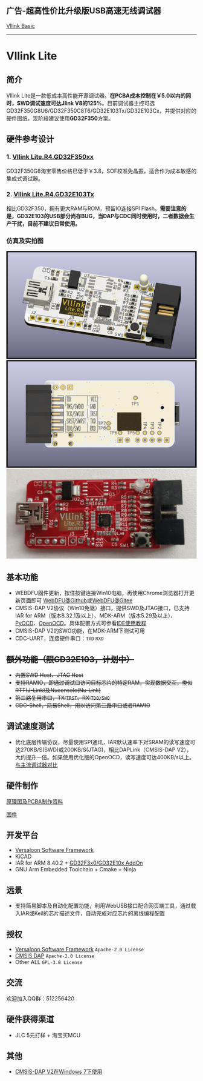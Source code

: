 ## 广告-超高性价比升级版USB高速无线调试器
[Vllink Basic](https://item.taobao.com/item.htm?spm=a1z10.1-c.w4004-22276990003.2.3f9b3ec9URpt5t&id=661712953813)

----------------------

# Vllink Lite

## 简介

Vllink Lite是一款低成本高性能开源调试器。**在PCBA成本控制在￥5.0以内的同时，SWD调试速度可达Jlink V8的125%**。目前调试器主控可选GD32F350G8U6/GD32F350C8T6/GD32E103Tx/GD32E103Cx，并提供对应的硬件图纸，现阶段建议使用**GD32F350**方案。

## 硬件参考设计

### 1. [Vllink Lite.R4.GD32F350xx](https://github.com/vllogic/vllink_lite/tree/master/hardware/vllink_lite.r4.gd32f350xx)
GD32F350G8淘宝零售价格已低于￥3.8，SOF校准免晶振，适合作为成本敏感的集成式调试器。

### 2. [Vllink Lite.R4.GD32E103Tx](https://github.com/vllogic/vllink_lite/tree/master/hardware/vllink_lite.r4.gd32e103tx)
相比GD32F350，拥有更大RAM与ROM，预留IO连接SPI Flash。**需要注意的是，GD32E103的USB部分尚存BUG，当DAP与CDC同时使用时，二者数据会生产干扰，目前不建议日常使用。**

### 仿真及实拍图
![3D](./hardware/vllink_lite.r4.gd32f350xx/vllink_lite.r4.gd32f350xx.top45.png)
![BOTTOM](./hardware/vllink_lite.r4.gd32f350xx/vllink_lite.r4.gd32f350xx.bottom.png)
![PCBA](./hardware/vllink_lite.r3/vllink_lite.r3.pcba.png)

## 基本功能

* WEBDFU固件更新，按住按键连接Win10电脑，再使用Chrome浏览器打开更新页面即可 [WebDFU@Github](https://devanlai.github.io/webdfu/dfu-util/)或[WebDFU@Gitee](https://talpachen.gitee.io/webdfu/dfu-util/)
* CMSIS-DAP V2协议（Win10免驱）接口，提供SWD及JTAG接口，已支持IAR for ARM（版本8.32.1及以上）、MDK-ARM（版本5.29及以上）、[PyOCD](https://github.com/mbedmicro/pyOCD)、[OpenOCD](https://github.com/vllogic/openocd_cmsis-dap_v2)。具体配置方式可参看[IDE使用教程](https://github.com/vllogic/vllink_lite/blob/master/doc/ide_guide.md)
* CMSIS-DAP V2的SWO功能，在MDK-ARM下测试可用
* CDC-UART，连接硬件串口：`TXD` `RXD`

## ~~额外功能（限GD32E103，计划中）~~
* ~~内置SWD Host、JTAG Host~~
* ~~支持RAMIO，即通过调试口访问目标芯片的特定RAM，实现数据交互，类似RTT(J-Link)及Nuconsole(Nu-Link)~~
* ~~第二路复用串口，TX:`TRST`、RX:`TDO/SWO`~~
* ~~CDC-Shell，简易Shell，用以访问第二路串口或者RAMIO~~

## 调试速度测试

* 优化底层传输协议，尽量使用SPI通讯，IAR默认速率下对SRAM的读写速度可达270KB/S(SWD)或200KB/S(JTAG)，相比DAPLink（CMSIS-DAP V2），大约提升一倍。如果使用优化版的OpenOCD，读写速度可达400KB/s以上。[与主流调试器对比](https://github.com/vllogic/vllink_lite/blob/master/hardware/vllink_lite.r3/speed_test.md)

## 硬件制作

[原理图及PCBA制作资料](https://github.com/vllogic/vllink_lite/tree/master/hardware)

[固件](https://github.com/vllogic/vllink_lite/releases)

## 开发平台

* [Versaloon Software Framework](https://github.com/vsfteam/vsf)
* KiCAD
* IAR for ARM 8.40.2 + [GD32F3x0/GD32E10x AddOn](http://www.gd32mcu.com/cn/download)
* GNU Arm Embedded Toolchain + Cmake + Ninja

## 远景
* 支持简易脚本及自动化配置功能，利用WebUSB接口配合网页端工具，通过载入IAR或Keil的芯片描述文件，自动完成对应芯片的离线编程配置

## 授权
* [Versaloon Software Framework](https://github.com/vsfteam/vsf) `Apache-2.0 License`
* [CMSIS DAP](https://github.com/ARM-software/CMSIS_5) `Apache-2.0 License`
* Other ALL `GPL-3.0 License`

## 交流

欢迎加入QQ群：512256420

## 硬件获得渠道

* JLC 5元打样 + 淘宝买MCU

## 其他

* [CMSIS-DAP V2在Windows 7下使用](https://arm-software.github.io/CMSIS_5/DAP/html/group__DAP__ConfigUSB__gr.html)
